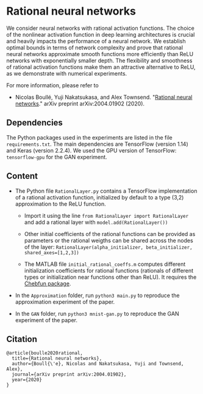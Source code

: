 # Rational neural networks

We consider neural networks with rational activation functions. The choice of the nonlinear activation function in deep learning architectures is crucial and heavily impacts the performance of a neural network. We establish optimal bounds in terms of network complexity and prove that rational neural networks approximate smooth functions more efficiently than ReLU networks with exponentially smaller depth. The flexibility and smoothness of rational activation functions make them an attractive alternative to ReLU, as we demonstrate with numerical experiments.

For more information, please refer to

- Nicolas Boullé, Yuji Nakatsukasa, and Alex Townsend. "[Rational neural networks](https://arxiv.org/abs/2004.01902)." arXiv preprint arXiv:2004.01902 (2020).

## Dependencies

The Python packages used in the experiments are listed in the file `requirements.txt`. 
The main dependencies are TensorFlow (version 1.14) and Keras (version 2.2.4). 
We used the GPU version of TensorFlow: `tensorflow-gpu` for the GAN experiment.

## Content

- The Python file `RationalLayer.py` contains a TensorFlow implementation of a rational activation function, initialized by default to a type (3,2) approximation to the ReLU function. 
	- Import it using the line `from RationalLayer import RationalLayer` and add a rational layer with `model.add(RationalLayer())`
	
	- Other initial coefficients of the rational functions can be provided as parameters or the rational weigths can be shared across the nodes of the layer: `RationalLayer(alpha_initializer, beta_initializer, shared_axes=[1,2,3])`

	- The MATLAB file `initial_rational_coeffs.m` computes different initialization coefficients for rational functions (rationals of different types or initialization near functions other than ReLU). It requires the [Chebfun package](https://www.chebfun.org/).

- In the `Approximation` folder, run `python3 main.py` to reproduce the approximation experiment of the paper.

- In the `GAN` folder, run `python3 mnist-gan.py` to reproduce the GAN experiment of the paper.

## Citation

```
@article{boulle2020rational,
  title={Rational neural networks},
  author={Boull{\'e}, Nicolas and Nakatsukasa, Yuji and Townsend, Alex},
  journal={arXiv preprint arXiv:2004.01902},
  year={2020}
}
```